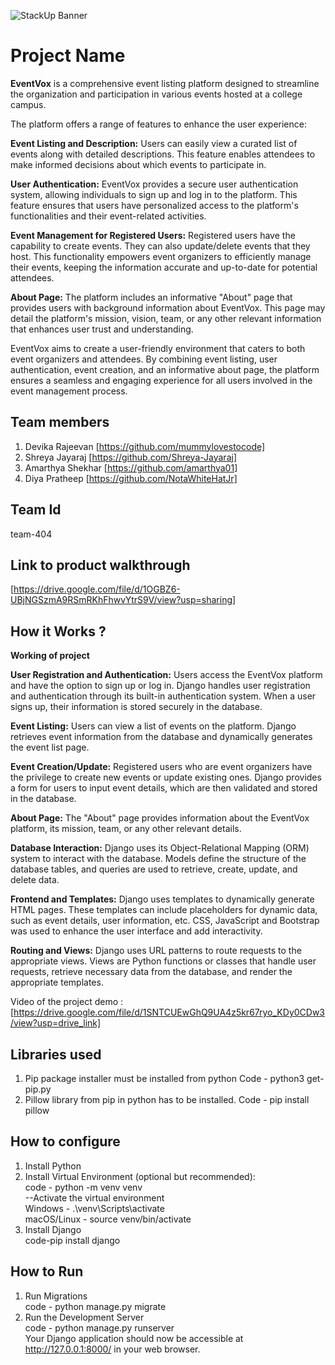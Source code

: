 ![StackUp Banner]([https://tinkerhub.frappe.cloud/files/stackup%20banner.jpeg])
# Project Name
**EventVox** is a comprehensive event listing platform designed to streamline the organization and participation in various events hosted at a college campus. 

The platform offers a range of features to enhance the user experience:

**Event Listing and Description:** Users can easily view a curated list of events along with detailed descriptions. This feature enables attendees to make informed decisions about which events to participate in.

**User Authentication:** EventVox provides a secure user authentication system, allowing individuals to sign up and log in to the platform. This feature ensures that users have personalized access to the platform's functionalities and their event-related activities.

**Event Management for Registered Users:** Registered users have the capability to create events. They can also update/delete events that they host. This functionality empowers event organizers to efficiently manage their events, keeping the information accurate and up-to-date for potential attendees.

**About Page:** The platform includes an informative "About" page that provides users with background information about EventVox. This page may detail the platform's mission, vision, team, or any other relevant information that enhances user trust and understanding.

EventVox aims to create a user-friendly environment that caters to both event organizers and attendees. By combining event listing, user authentication, event creation, and an informative about page, the platform ensures a seamless and engaging experience for all users involved in the event management process.

## Team members
1. Devika Rajeevan [https://github.com/mummylovestocode]
2. Shreya Jayaraj [https://github.com/Shreya-Jayaraj]
3. Amarthya Shekhar [https://github.com/amarthya01]
4. Diya Pratheep [https://github.com/NotaWhiteHatJr]
   
## Team Id
team-404

## Link to product walkthrough
[https://drive.google.com/file/d/1OGBZ6-UBjNGSzmA9RSmRKhFhwvYtrS9V/view?usp=sharing]

## How it Works ?
**Working of project**

**User Registration and Authentication:** Users access the EventVox platform and have the option to sign up or log in. Django handles user registration and authentication through its built-in authentication system. When a user signs up, their information is stored securely in the database.

**Event Listing:** Users can view a list of events on the platform. Django retrieves event information from the database and dynamically generates the event list page.

**Event Creation/Update:** Registered users who are event organizers have the privilege to create new events or update existing ones. Django provides a form for users to input event details, which are then validated and stored in the database.

**About Page:** The "About" page provides information about the EventVox platform, its mission, team, or any other relevant details. 

**Database Interaction:** Django uses its Object-Relational Mapping (ORM) system to interact with the database. Models define the structure of the database tables, and queries are used to retrieve, create, update, and delete data.

**Frontend and Templates:** Django uses templates to dynamically generate HTML pages. These templates can include placeholders for dynamic data, such as event details, user information, etc. CSS, JavaScript and Bootstrap was used to enhance the user interface and add interactivity.

**Routing and Views:** Django uses URL patterns to route requests to the appropriate views. Views are Python functions or classes that handle user requests, retrieve necessary data from the database, and render the appropriate templates. 

Video of the project demo : [https://drive.google.com/file/d/1SNTCUEwGhQ9UA4z5kr67ryo_KDy0CDw3/view?usp=drive_link]

## Libraries used
1. Pip package installer must be installed from python
   Code - python3 get-pip.py
3. Pillow library from pip in python has to be installed.
   Code - pip install pillow


## How to configure
1. Install Python  
2. Install Virtual Environment (optional but recommended):  
code - python -m venv venv  
	--Activate the virtual environment  
		Windows - .\venv\Scripts\activate  
		macOS/Linux - source venv/bin/activate  
3. Install Django  
code-pip install django

## How to Run
1. Run Migrations  
code - python manage.py migrate  
2. Run the Development Server  
code - python manage.py runserver  
Your Django application should now be accessible at http://127.0.0.1:8000/ in your web browser.  
